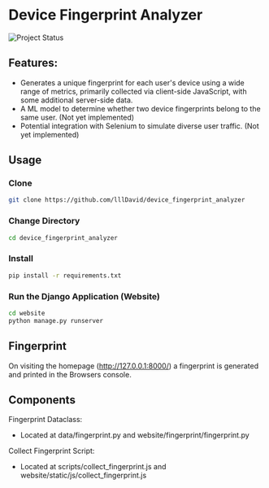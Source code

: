 # Device Fingerprint Analyzer

![Project Status](https://img.shields.io/badge/status-early%20development-orange)

## Features:
- Generates a unique fingerprint for each user's device using a wide range of metrics, primarily collected via client-side JavaScript, with some additional server-side data.
- A ML model to determine whether two device fingerprints belong to the same user. (Not yet implemented)
- Potential integration with Selenium to simulate diverse user traffic. (Not yet implemented)


## Usage

### Clone
```bash
git clone https://github.com/lllDavid/device_fingerprint_analyzer
```
### Change Directory
```bash
cd device_fingerprint_analyzer
```

### Install
```bash
pip install -r requirements.txt
```

### Run the Django Application (Website)
```bash
cd website
python manage.py runserver
```
## Fingerprint
On visiting the homepage (http://127.0.0.1:8000/) a fingerprint is generated and printed in the Browsers console.

## Components
Fingerprint Dataclass:
- Located at data/fingerprint.py and website/fingerprint/fingerprint.py

Collect Fingerprint Script:
- Located at scripts/collect_fingerprint.js and website/static/js/collect_fingerprint.js
